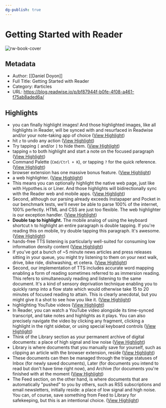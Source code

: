 ```yaml
---
dg-publish: true
---
```

# Getting Started with Reader

![rw-book-cover](https://s3.amazonaws.com/readwiseio/2022/08/i-give-you-reader-1.png)

## Metadata
- Author: [[Daniel Doyon]]
- Full Title: Getting Started with Reader
- Category: #articles
- URL: https://blog.readwise.io/p/bf87944f-b0fe-4f08-a461-f75ab8aded6a/

## Highlights
- you can finally highlight images! And those highlighted images, like all highlights in Reader, will be synced with and resurfaced in Readwise and/or your note-taking app of choice ([View Highlight](https://read.readwise.io/read/01ha2xn1z0zjhn7wcbypnwv8an))
- hit `z` to undo any action ([View Highlight](https://read.readwise.io/read/01ha2xnpy8wfpzsce07ntrwpre))
- Try tapping `[` and/or `]` to hide them. ([View Highlight](https://read.readwise.io/read/01ha2xqyx32fd154pa48geqy1g))
- tapping `n` to both highlight and start a note on the focused paragraph ([View Highlight](https://read.readwise.io/read/01ha2xrhfcejprrh1q36bdgkd1))
- Command Palette (`Cmd/Ctrl + K`), or tapping `?` for the quick reference. ([View Highlight](https://read.readwise.io/read/01ha2xrvsx96gjv4kp2e1vwa7e))
- browser extension has one massive bonus feature. ([View Highlight](https://read.readwise.io/read/01ha2xtf1jw6ex046mm3rd8swe))
- a web highlighter. ([View Highlight](https://read.readwise.io/read/01ha2xt0t9wam2pv14gr3w4gp5))
- This means you can optionally highlight the native web page, just like with Hypothes.is or Liner. And those highlights will bidirectionally sync with the Reader web and mobile apps. ([View Highlight](https://read.readwise.io/read/01ha2xtqadc864288wnmv5tzfh))
- Second, although our parsing already exceeds Instapaper and Pocket in our benchmark tests, we'll never be able to parse 100% of the internet, 100% perfectly. HTML and CSS are just too flexible. The web highlighter is our exception handler. ([View Highlight](https://read.readwise.io/read/01ha2xwv4ajp5ybzaxft2t7ng5))
- **Double tap to highlight.** The mobile analog of using the keyboard shortcut `h` to highlight an entire paragraph is double tapping. If you're reading this on mobile, try double tapping this paragraph. It's awesome. ([View Highlight](https://read.readwise.io/read/01ha2xy11rjakqm8fr52g8dkm8))
- hands-free TTS listening is particularly well-suited for consuming low information density content ([View Highlight](https://read.readwise.io/read/01ha2xzxn088yc8mnybk89yzqg))
- If you've got a bunch of ~5 minute news articles and press releases sitting in your queue, you might try listening to them on your next walk, drive, bike ride, dishwashing, et cetera. ([View Highlight](https://read.readwise.io/read/01ha2y053mxjjeqd4hbd101616))
- Second, our implementation of TTS includes accurate word mapping enabling a form of reading sometimes referred to as immersion reading. This refers to simultaneously reading and listening to the same document. It's a kind of sensory deprivation technique enabling you to quickly ramp into a flow state which would otherwise take 15 to 20 minutes of focused reading to attain. This is clearly anecdotal, but you might give it a shot to see how you like it. ([View Highlight](https://read.readwise.io/read/01ha2y0rsd7fqm2d73zhzdxjfz))
- highlighting YouTube videos ([View Highlight](https://read.readwise.io/read/01ha2y15qmh13x7zc5dzzgb7vz))
- In Reader, you can watch a YouTube video alongside its time-synced transcript, and take notes and highlights as it plays. You can also precisely navigate the video by clicking any fragment, clicking a highlight in the right sidebar, or using special keyboard controls ([View Highlight](https://read.readwise.io/read/01ha2y1vyxr3tx57z7m7yw9ffn))
- Think of the Library section as your permanent archive of digital documents: a place of high signal and low noise ([View Highlight](https://read.readwise.io/read/01ha2y2fdjj8jz2vzew5qgfjfp))
- Library is where documents that you manually save for yourself, such as clipping an article with the browser extension, reside ([View Highlight](https://read.readwise.io/read/01ha2y2n94kdt17y9r3x5m73wd))
- These documents can then be managed through the triage statuses of Inbox (for newly saved documents), Later (for documents you intend to read but don't have time right now), and Archive (for documents you're finished with at the moment ([View Highlight](https://read.readwise.io/read/01ha2y2xv9dpytty2bmt1bx0ch))
- The Feed section, on the other hand, is where documents that are automatically "pushed" to you by others, such as RSS subscriptions and email newsletters, initially reside: a place of low signal and high noise. You can, of course, save something from Feed to Library for safekeeping, but this is an intentional choice. ([View Highlight](https://read.readwise.io/read/01ha2y3d6j5t343ncdjskxcb85))
